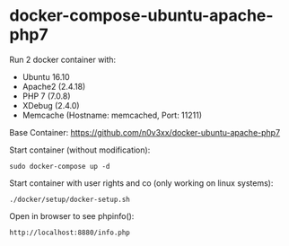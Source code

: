 # docker-compose-ubuntu-apache-php7

Run 2 docker container with: 
* Ubuntu 16.10
* Apache2 (2.4.18)
* PHP 7 (7.0.8)
* XDebug (2.4.0)
* Memcache (Hostname: memcached, Port: 11211)

Base Container: https://github.com/n0v3xx/docker-ubuntu-apache-php7

Start container (without modification):

    sudo docker-compose up -d
    
Start container with user rights and co (only working on linux systems):

    ./docker/setup/docker-setup.sh
    
Open in browser to see phpinfo():

    http://localhost:8880/info.php